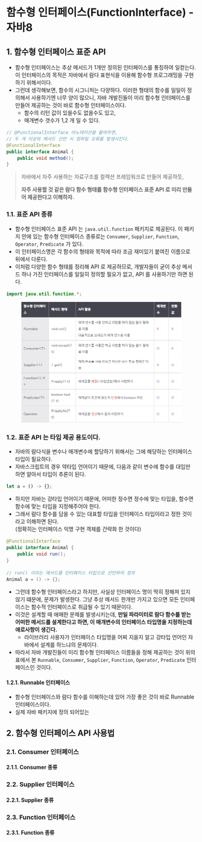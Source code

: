 # 함수형 인터페이스(FunctionInterface) - 자바8

## 1. 함수형 인터페이스 표준 API&#x20;

* 함수형 인터페이스는 추상 메서드가 1개만 정의된 인터페이스를 통칭하여 일컫는다. 이 인터페이스의 목적은 자바에서 람다 표현식을 이용해 함수형 프로그래밍을 구현하기 위해서이다.&#x20;
* 그런데 생각해보면, 함수의 시그니처는 다양하다. 이러한 형태의 함수를 일일이 정의해서 사용하기엔 너무 양이 많으니, 자바 개발진들이 미리 함수형 인터페이스를 만들어 제공하는 것이 바로 함수형 인터페이스이다.&#x20;
  * 함수의 리턴 값이 있을수도 없을수도 있고,&#x20;
  * 매개변수 갯수가 1,2 개 일 수 있다.&#x20;

```java
// @FunctionalInterface 어노테이션을 붙여주면, 
// 두 개 이상의 메서드 선언 시 컴파일 오류를 발생시킨다. 
@FunctionalInterface
public interface Animal {
    public void method(); 
}
```

> 자바에서 자주 사용하는 자료구조를 컬렉션 프레임워크로 만들어 제공하듯,&#x20;
>
> **자주 사용할 것 같은 람다 함수 형태를 함수형 인터페이스 표준 API 로 미리 만들어 제공한다고 이해하자.**&#x20;

### 1.1. 표준 API 종류

* 함수형 인터페이스 표준 API 는 `java.util.function` 패키지로 제공된다. 이 패키지 안에 있는 함수형 인터페이스 종류로는 `Consumer`, `Supplier`, `Function`, `Operator`, `Predicate` 가 있다.&#x20;
* 이 인터페이스명은 각 함수의 형태와 목적에 따라 조금 재미있기 붙여진 이름으로 뒤에서 다룬다.&#x20;
* 이처럼 다양한 함수 형태를 정리해 API 로 제공하므로, 개발자들이 굳이 추상 메서드 하나 가진 인터페이스를 일일히 정의할 필요가 없고, API 를 사용하기만 하면 된다.&#x20;

```java
import java.util.function.*; 
```

<figure><img src="../../../.gitbook/assets/image (185).png" alt=""><figcaption></figcaption></figure>

### 1.2. 표준 API 는 타입 제공 용도이다.&#x20;

* 자바의 람다식을 변수나 매개변수에 할당하기 위해서는 그에 해당하는 인터페이스 타입이 필요하다.&#x20;
* 자바스크립트의 경우 약타입 언어이기 때문에, 다음과 같이 변수에 함수를 대입만 하면 알아서 타입이 추론이 된다.&#x20;

```javascript
let a = () -> {}; 
```

* 하지만 자바는 강타입 언어이기 때문에, 어떠한 정수면 정수에 맞는 타입을, 함수면 함수에 맞는 타입을 지정해주어야 한다.&#x20;
* 그래서 람다 함수를 담을 수 있는 대표할 타입을 인터페이스 타입이라고 정한 것이라고 이해하면 된다. \
  (정확히는 인터페이스 익명 구현 객체를 간략화 한 것이다)&#x20;

```java
@FunctionalInterface
public interface Animal {
    public void run(); 
}

// run() 이라는 메서드를 인터페이스 타입으로 선언하여 정의 
Animal a = () -> {}; 
```

* 그런데 함수형 인터페이스라고 하지만, 사실상 인터페이스 명이 딱히 정해져 있지 않기 떄문에, 문제가 발생한다. 그냥 추상 메서드 한개만 가지고 있으면 모든 인터페이스는 함수적 인터페이스로 취급될 수 있기 때문이다.&#x20;
* 이것은 설계할 때 애매한 문제를 발생시키는데, **만일 파라미터로 람다 함수를 받는 어떠한 메서드를 설계한다고 하면, 이 매개변수의 인터페이스 타입명을 지정하는데 애로사항이 생긴다.**&#x20;
  * 라이브러리 사용자가 인터페이스 타입명을 어찌 지을지 알고 강타입 언어인 자바에서 설계를 하느냐의 문제이다.
* 따라서 자바 개발진들이 미리 함수형 인터페이스 이름들을 정해 제공하는 것이 위의 표에서 본 `Runnable`, `Consumer`, `Supplier`, `Function`, `Operator`, `Predicate` 인터페이스인 것이다.&#x20;

#### 1.2.1. Runnable 인터페이스&#x20;

* 함수형 인터페이스와 람다 함수를 이해하는데 있어 가장 좋은 것이 바로 Runnable 인터페이스이다.&#x20;
* 실제 자바 패키지에 정의 되어있는&#x20;

## 2. 함수형 인터페이스 API 사용법&#x20;

### 2.1. Consumer 인터페이스&#x20;

#### 2.1.1. Consumer 종류&#x20;

### 2.2. Supplier 인터페이스&#x20;

#### 2.2.1. Supplier 종류&#x20;

### 2.3. Function 인터페이스&#x20;

#### 2.3.1. Function 종류&#x20;
